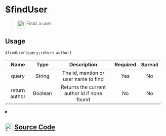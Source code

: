# $findUser
> <img align="top" src="https://upload.wikimedia.org/wikipedia/commons/thumb/e/e4/Infobox_info_icon.svg/160px-Infobox_info_icon.svg.png?20150409153300" alt="image" width="25" height="auto"> Finds a user
## Usage
```
$findUser[query;return author]
```
| Name | Type | Description | Required | Spread
| :---: | :---: | :---: | :---: | :---: |
query | String | The id, mention or user name to find | Yes | No
return author | Boolean | Returns the current author id if none found | No | No
<details>
<summary>
    
## <img align="top" src="https://cdn4.iconfinder.com/data/icons/iconsimple-logotypes/512/github-512.png" alt="image" width="25" height="auto">  [Source Code](https://github.com/tryforge/ForgeScript-V2/blob/main/src/native/findUser.ts)
    
</summary>
    
```ts
import noop from "../functions/noop"
import { ArgType, CompiledFunction, NativeFunction, Return } from "../structures"

export const UserMentionCharRegex = /[<>@]/g

export default new NativeFunction({
    name: "$findUser",
    version: "1.0.0",
    description: "Finds a user",
    brackets: true,
    args: [
        {
            name: "query",
            description: "The id, mention or user name to find",
            rest: false,
            type: ArgType.String,
            required: true,
        },
        {
            name: "return author",
            description: "Returns the current author id if none found",
            rest: false,
            type: ArgType.Boolean,
        },
    ],
    unwrap: true,
    async execute(ctx, [q, rt]) {
        const id = q.replace(UserMentionCharRegex, "")

        if (CompiledFunction.IdRegex.test(id)) {
            const u = await ctx.client.users.fetch(id).catch(noop)
            if (u) return this.success(u.id)
        }

        q = q.toLowerCase()

        return this.success(
            ctx.client.users.cache.find((x) => x.id === id || x.username?.toLowerCase() === q)?.id ??
                (rt ? ctx.user?.id : undefined)
        )
    },
})

```
    
</details>
